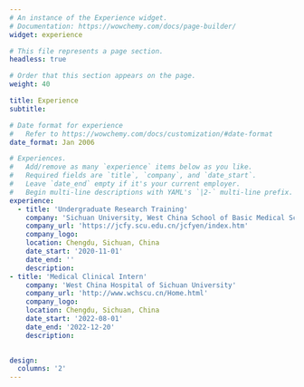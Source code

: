 ```yaml
---
# An instance of the Experience widget.
# Documentation: https://wowchemy.com/docs/page-builder/
widget: experience

# This file represents a page section.
headless: true

# Order that this section appears on the page.
weight: 40

title: Experience
subtitle:

# Date format for experience
#   Refer to https://wowchemy.com/docs/customization/#date-format
date_format: Jan 2006

# Experiences.
#   Add/remove as many `experience` items below as you like.
#   Required fields are `title`, `company`, and `date_start`.
#   Leave `date_end` empty if it's your current employer.
#   Begin multi-line descriptions with YAML's `|2-` multi-line prefix.
experience:
  - title: 'Undergraduate Research Training'
    company: 'Sichuan University, West China School of Basic Medical Sciences & Forensic Medicine'
    company_url: 'https://jcfy.scu.edu.cn/jcfyen/index.htm'
    company_logo: 
    location: Chengdu, Sichuan, China
    date_start: '2020-11-01'
    date_end: ''
    description: 
- title: 'Medical Clinical Intern'
    company: 'West China Hospital of Sichuan University'
    company_url: 'http://www.wchscu.cn/Home.html'
    company_logo: 
    location: Chengdu, Sichuan, China
    date_start: '2022-08-01'
    date_end: '2022-12-20'
    description: 
 

design:
  columns: '2'
---
```

